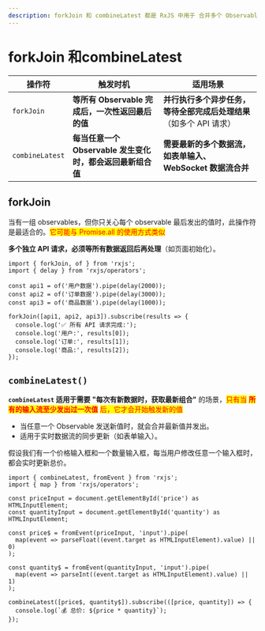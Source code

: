 ```yaml
---
description: forkJoin 和 combineLatest 都是 RxJS 中用于 合并多个 Observable 的操作符
---
```


# forkJoin 和combineLatest



| 操作符             | 触发时机                                  | 适用场景                                   |
| --------------- | ------------------------------------- | -------------------------------------- |
| `forkJoin`      | **等所有 Observable 完成后，一次性返回最后的值**      | **并行执行多个异步任务，等待全部完成后处理结果**（如多个 API 请求） |
| `combineLatest` | **每当任意一个 Observable 发生变化时，都会返回最新组合值** | **需要最新的多个数据流，如表单输入、WebSocket 数据流合并**   |

## forkJoin

当有一组 observables，但你只关心每个 observable 最后发出的值时，此操作符是最适合的。<mark style="color:red;">它可能与 Promise.all 的使用方式类似</mark>

**多个独立 API 请求，必须等所有数据返回后再处理**（如页面初始化）。

```
import { forkJoin, of } from 'rxjs';
import { delay } from 'rxjs/operators';

const api1 = of('用户数据').pipe(delay(2000));
const api2 = of('订单数据').pipe(delay(3000));
const api3 = of('商品数据').pipe(delay(1000));

forkJoin([api1, api2, api3]).subscribe(results => {
  console.log('✅ 所有 API 请求完成:');
  console.log('用户:', results[0]); 
  console.log('订单:', results[1]); 
  console.log('商品:', results[2]);
});

```

## **`combineLatest()`**

**`combineLatest` 适用于需要** **"每次有新数据时，获取最新组合"** 的场景，<mark style="color:red;">只有当</mark> <mark style="color:red;"></mark><mark style="color:red;">**所有的输入流至少发出过一次值**</mark> <mark style="color:red;"></mark><mark style="color:red;">后，它才会开始触发新的值</mark>

* 当任意一个 Observable 发送新值时，就会合并最新值并发出。
* 适用于实时数据流的同步更新（如表单输入）。

假设我们有一个价格输入框和一个数量输入框，每当用户修改任意一个输入框时，都会实时更新总价。

```
import { combineLatest, fromEvent } from 'rxjs';
import { map } from 'rxjs/operators';

const priceInput = document.getElementById('price') as HTMLInputElement;
const quantityInput = document.getElementById('quantity') as HTMLInputElement;

const price$ = fromEvent(priceInput, 'input').pipe(
  map(event => parseFloat((event.target as HTMLInputElement).value) || 0)
);

const quantity$ = fromEvent(quantityInput, 'input').pipe(
  map(event => parseInt((event.target as HTMLInputElement).value) || 1)
);

combineLatest([price$, quantity$]).subscribe(([price, quantity]) => {
  console.log(`💰 总价: ${price * quantity}`);
});

```
